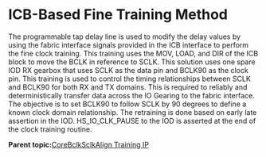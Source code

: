 # ICB-Based Fine Training Method

The programmable tap delay line is used to modify the delay values by using the fabric interface signals provided in the ICB interface to perform the fine clock training. This training uses the MOV, LOAD, and DIR of the ICB block to move the BCLK in reference to SCLK. This solution uses one spare IOD RX gearbox that uses SCLK as the data pin and BCLK90 as the clock pin. This training is used to control the timing relationships between SCLK and BCLK90 for both RX and TX domains. This is required to reliably and deterministically transfer data across the IO Gearing to the fabric interface. The objective is to set BCLK90 to follow SCLK by 90 degrees to define a known clock domain relationship. The retraining is done based on early late assertion in the IOD. HS\_IO\_CLK\_PAUSE to the IOD is asserted at the end of the clock training routine.

**Parent topic:**[CoreBclkSclkAlign Training IP](GUID-9429F651-4C5C-416C-9BC8-002896701DED.md)

